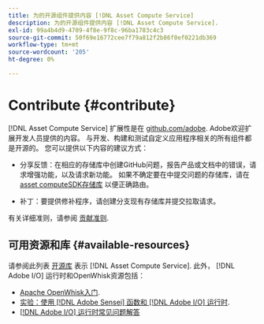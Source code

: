```yaml
---
title: 为的开源组件提供内容 [!DNL Asset Compute Service]
description: 为的开源组件提供内容 [!DNL Asset Compute Service].
exl-id: 99a4b4d9-4709-4f8e-9f8c-96ba1783c4c3
source-git-commit: 50f69e16772cee7f79a812f2b86f0ef0221db369
workflow-type: tm+mt
source-wordcount: '205'
ht-degree: 0%

---
```


# Contribute {#contribute}

[!DNL Asset Compute Service] 扩展性是在 [github.com/adobe](https://github.com/adobe). Adobe欢迎扩展开发人员提供的内容。 与开发、构建和测试自定义应用程序相关的所有组件都是开源的。 您可以提供以下内容的建议方式：

* 分享反馈：在相应的存储库中创建GitHub问题，报告产品或文档中的错误，请求增强功能，以及请求新功能。 如果不确定要在中提交问题的存储库，请在 [asset computeSDK存储库](https://github.com/adobe/asset-compute-sdk) 以便正确路由。

* 补丁：要提供修补程序，请创建分支现有存储库并提交拉取请求。

有关详细准则，请参阅 [贡献准则](https://github.com/adobe/asset-compute-sdk/blob/master/.github/CONTRIBUTING.md).

## 可用资源和库 {#available-resources}

请参阅此列表 [开源库](https://github.com/adobe/asset-compute-sdk#available-resources-and-libraries) 表示 [!DNL Asset Compute Service]. 此外， [!DNL Adobe I/O] 运行时和OpenWhisk资源包括：

* [Apache OpenWhisk入门](https://github.com/apache/incubator-openwhisk/tree/master/docs#getting-started-with-openwhisk).
* [实验：使用 [!DNL Adobe Sensei] 函数和 [!DNL Adobe I/O] 运行时](https://opensource.adobe.com/adobe-sensei-ai-functions/index.html).
* [[!DNL Adobe I/O] 运行时常见问题解答](https://www.adobe.io/apis/experienceplatform/runtime/docs.html#!adobedocs/adobeio-runtime/master/resources/faq.md)

<!-- **TBD** for post-release:
* Link to Adobe Developer App Builder open-source components.
* Issues in `aio` can be reported in Adobe Developer App Builder repos.
* Issues in asset-compute-sdk or devtool goes into the relevant repos from Nui.
-->
